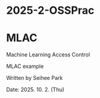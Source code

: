 # 2025-2-OSSPrac
# MLAC
Machine Learning Access Control

MLAC example

Written by Seihee Park

Date: 2025. 10. 2. (Thu)
